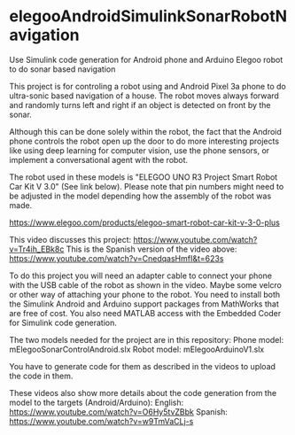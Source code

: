 # elegooAndroidSimulinkSonarRobotNavigation
Use Simulink code generation for Android phone and Arduino Elegoo robot to do sonar based navigation

This project is for controling a robot using and Android Pixel 3a phone to do ultra-sonic based navigation of a house. The robot moves always forward and randomly turns left and right if an object is detected on front by the sonar.

Although this can be done solely within the robot, the fact that the Android phone controls the robot open up the door to do more interesting projects like using deep learning for computer vision, use the phone sensors, or implement a conversational agent with the robot.

The robot used in these models is "ELEGOO UNO R3 Project Smart Robot Car Kit V 3.0" (See link below). Please note that pin numbers might need to be adjusted in the model depending how the assembly of the robot was made.

https://www.elegoo.com/products/elegoo-smart-robot-car-kit-v-3-0-plus

This video discusses this project: https://www.youtube.com/watch?v=Tr4ih_EBk8c
This is the Spanish version of the video above: https://www.youtube.com/watch?v=CnedqasHmfI&t=623s

To do this project you will need an adapter cable to connect your phone with the USB cable of the robot as shown in the video. Maybe some velcro or other way of attaching your phone to the robot. You need to install both the Simulink Android and Arduino support packages from MathWorks that are free of cost. You also need MATLAB access with the Embedded Coder for Simulink code generation.

The two models needed for the project are in this repository:
Phone model: mElegooSonarControlAndroid.slx
Robot model: mElegooArduinoV1.slx

You have to generate code for them as described in the videos to upload the code in them.

These videos also show more details about the code generation from the model to the targets (Android/Arduino):
English: https://www.youtube.com/watch?v=O6Hy5tvZBbk
Spanish: https://www.youtube.com/watch?v=w9TmVaCLj-s
